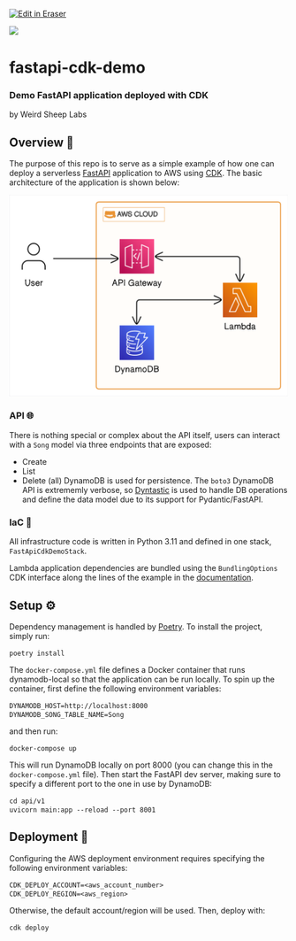 <p><a target="_blank" href="https://app.eraser.io/workspace/xZ6vqLhNXQs5If6dCugr" id="edit-in-eraser-github-link"><img alt="Edit in Eraser" src="https://firebasestorage.googleapis.com/v0/b/second-petal-295822.appspot.com/o/images%2Fgithub%2FOpen%20in%20Eraser.svg?alt=media&amp;token=968381c8-a7e7-472a-8ed6-4a6626da5501"></a></p>

![](https://weirdsheeplabs.com/android-chrome-192x192.png "")

# fastapi-cdk-demo
### Demo FastAPI application deployed with CDK
by Weird Sheep Labs

## Overview 📖
The purpose of this repo is to serve as a simple example of how one can deploy a serverless [﻿FastAPI](https://fastapi.tiangolo.com/) application to AWS using [﻿CDK](https://docs.aws.amazon.com/cdk/api/v1/). The basic architecture of the application is shown below:

![Figure 1](/.eraser/xZ6vqLhNXQs5If6dCugr___lEZ5gYkDWAXyFfElOvugFytWGsf2___---figure---9SK-VY94FjDpZQ6zRb6hO---figure---1itafUElg2LjZQXeqxmSqw.png "Figure 1")

### API 🌐
There is nothing special or complex about the API itself, users can interact with a `Song` model via three endpoints that are exposed:

- Create
- List
- Delete (all)
DynamoDB is used for persistence. The `boto3` DynamoDB API is extrememly verbose, so [﻿Dyntastic](https://github.com/nayaverdier/dyntastic) is used to handle DB operations and define the data model due to its support for Pydantic/FastAPI.

### IaC 🧱
All infrastructure code is written in Python 3.11 and defined in one stack, `FastApiCdkDemoStack`.

Lambda application dependencies are bundled using the `BundlingOptions` CDK interface along the lines of the example in the [﻿documentation](https://docs.aws.amazon.com/cdk/api/v1/docs/aws-lambda-readme.html#bundling-asset-code).

## Setup ⚙️
Dependency management is handled by [﻿Poetry](http://python-poetry.org/). To install the project, simply run:

```
poetry install
```
The `docker-compose.yml` file defines a Docker container that runs dynamodb-local so that the application can be run locally. To spin up the container, first define the following environment variables:

```
DYNAMODB_HOST=http://localhost:8000
DYNAMODB_SONG_TABLE_NAME=Song
```
and then run:

```
docker-compose up
```
This will run DynamoDB locally on port 8000 (you can change this in the `docker-compose.yml` file). Then start the FastAPI dev server, making sure to specify a different port to the one in use by DynamoDB:

```
cd api/v1
uvicorn main:app --reload --port 8001
```
## Deployment 🚀
Configuring the AWS deployment environment requires specifying the following environment variables:

```
CDK_DEPLOY_ACCOUNT=<aws_account_number>
CDK_DEPLOY_REGION=<aws_region>
```
Otherwise, the default account/region will be used. Then, deploy with:

```
cdk deploy
```



<!--- Eraser file: https://app.eraser.io/workspace/xZ6vqLhNXQs5If6dCugr --->